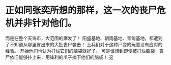 # 正如同张奕所想的那样，这一次的丧尸危机并非针对他们。
而是在整个天海市，大范围的爆发了！
阳盛基地、朝雨基地、青匍基地，都遭到了不知道从哪里冒出来的大批丧尸袭击！
土兵们对于这种尸变的玩意没有应对的经验。
开始他们也认为打烂它们的脑袋就好了。
可是谁想到即便被打烂脑袋，丧尸依旧能够扑上来，用锋利的爪子摘下他们的脑袋！
这

